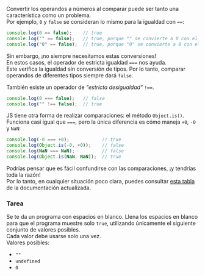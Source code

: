 Convertir los operandos a números al comparar puede ser tanto una característica como un problema.  
Por ejemplo, `0` y `false` se consideran lo mismo para la igualdad con `==`:

```javascript
console.log(0 == false);    // true
console.log("" == false);   // true, porque "" se convierte a 0 con el operador ==
console.log("0" == false);  // true, porque "0" se convierte a 0 con el operador ==
```

Sin embargo, ¡no siempre necesitamos estas conversiones!  
En estos casos, el operador de estricta igualdad `===` nos ayuda.  
Este verifica la igualdad sin conversión de tipos. Por lo tanto, comparar operandos de diferentes tipos siempre dará `false`.

También existe un operador de _"estricta desigualdad"_ `!==`.

```javascript
console.log(0 === false);   // false
console.log("" !== false);  // true
```

JS tiene otra forma de realizar comparaciones: el método `Object.is()`.  
Funciona casi igual que `===`, pero la única diferencia es cómo maneja `+0`, `-0` y `NaN`:

```javascript
console.log(-0 === +0);            // true
console.log(Object.is(-0, +0));    // false
console.log(NaN === NaN);          // false
console.log(Object.is(NaN, NaN));  // true
```

Podrías pensar que es fácil confundirse con las comparaciones, ¡y tendrías toda la razón!  
Por lo tanto, en cualquier situación poco clara, puedes consultar [esta tabla](https://developer.mozilla.org/en-US/docs/Web/JavaScript/Equality_comparisons_and_sameness#comparing_equality_methods) de la documentación actualizada.

### Tarea  
Se te da un programa con espacios en blanco. Llena los espacios en blanco para que el programa muestre solo `true`, utilizando únicamente el siguiente conjunto de valores posibles.  
Cada valor debe usarse solo una vez.  
Valores posibles:  
- `""`  
- `undefined`  
- `0`